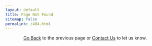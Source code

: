 ```yaml
---
layout: default
title: Page Not Found
sitemap: false
permalink: /404.html
---
```


<script>
function getMessage() {
    var output = "";
    if (window.location.pathname.startsWith("/u/")) {
        var path = window.location.pathname.replace(/^\/u\/(.*?)\/*$/, '$1');
        var parts = path.split("/")
        if (parts.length > 1) {
              var owner = parts[0];
              var repo = parts[1];
              var ref = ""
              if (parts.length > 2) {
                  ref = parts.slice(2).join("/")
              }
              var newUrl =  "http://git.door43.org/" + owner + "/" + repo;
              if (ref) {
                  newUrl += "/src/branch/" + ref;
              }
              output = '<p>This probably means we could not convert the content<br/> from <a href="' + newUrl + '">' + newUrl + '</a></p>'
        }
    }
    return output;
}
</script>

<div style="text-align: center">
    <script>document.write(getMessage());</script>
    <p><a href="javascript: history.go(-1)">Go Back</a> to the previous page or <a href="/en/contact">Contact Us</a> to let us know.</p>
</div>
